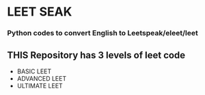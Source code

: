 # LEET SEAK

### Python codes to convert English to Leetspeak/eleet/leet

## THIS Repository has 3 levels of leet code

 - BASIC LEET
 - ADVANCED LEET
 - ULTIMATE LEET